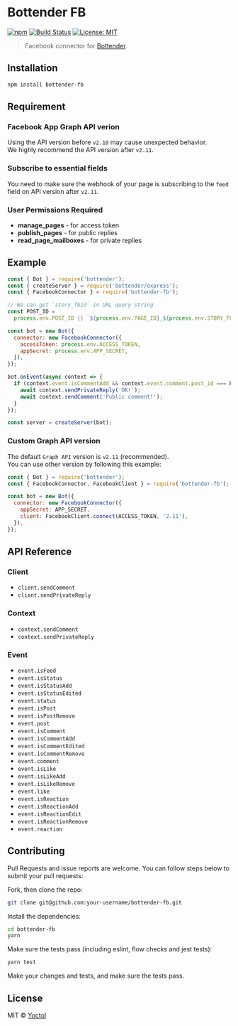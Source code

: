 # Bottender FB

[![npm](https://img.shields.io/npm/v/bottender-fb.svg?style=flat-square)](https://www.npmjs.com/package/bottender-fb)
[![Build Status](https://travis-ci.org/bottenderjs/bottender-fb.svg?branch=master)](https://travis-ci.org/bottenderjs/bottender-fb)
[![License: MIT](https://img.shields.io/badge/License-MIT-yellow.svg)](https://opensource.org/licenses/MIT)

> Facebook connector for [Bottender](https://github.com/Yoctol/bottender).

## Installation

```sh
npm install bottender-fb
```

## Requirement

### Facebook App Graph API verion

Using the API version before `v2.10` may cause unexpected behavior.\
We highly recommend the API version after `v2.11`.

### Subscribe to essential fields

You need to make sure the webhook of your page is subscribing to the `feed` field on API version after `v2.11`.

### User Permissions Required

* **manage_pages** - for access token
* **publish_pages** - for public replies
* **read_page_mailboxes** - for private replies

## Example

```js
const { Bot } = require('bottender');
const { createServer } = require('bottender/express');
const { FacebookConnector } = require('bottender-fb');

// We can get `story_fbid` in URL query string
const POST_ID =
  process.env.POST_ID || `${process.env.PAGE_ID}_${process.env.STORY_FBID}`;

const bot = new Bot({
  connector: new FacebookConnector({
    accessToken: process.env.ACCESS_TOKEN,
    appSecret: process.env.APP_SECRET,
  }),
});

bot.onEvent(async context => {
  if (context.event.isCommentAdd && context.event.comment.post_id === POST_ID) {
    await context.sendPrivateReply('OK!');
    await context.sendComment('Public comment!');
  }
});

const server = createServer(bot);
```

### Custom Graph API version

The default `Graph API` version is `v2.11` (recommended). \
You can use other version by following this example:

```js
const { Bot } = require('bottender');
const { FacebookConnector, FacebookClient } = require('bottender-fb');

const bot = new Bot({
  connector: new FacebookConnector({
    appSecret: APP_SECRET,
    client: FacebookClient.connect(ACCESS_TOKEN, '2.11'),
  }),
});
```

## API Reference

### Client

* `client.sendComment`
* `client.sendPrivateReply`

### Context

* `context.sendComment`
* `context.sendPrivateReply`

### Event

* `event.isFeed`
* `event.isStatus`
* `event.isStatusAdd`
* `event.isStatusEdited`
* `event.status`
* `event.isPost`
* `event.isPostRemove`
* `event.post`
* `event.isComment`
* `event.isCommentAdd`
* `event.isCommentEdited`
* `event.isCommentRemove`
* `event.comment`
* `event.isLike`
* `event.isLikeAdd`
* `event.isLikeRemove`
* `event.like`
* `event.isReaction`
* `event.isReactionAdd`
* `event.isReactionEdit`
* `event.isReactionRemove`
* `event.reaction`

## Contributing

Pull Requests and issue reports are welcome. You can follow steps below to
submit your pull requests:

Fork, then clone the repo:

```sh
git clone git@github.com:your-username/bottender-fb.git
```

Install the dependencies:

```sh
cd bottender-fb
yarn
```

Make sure the tests pass (including eslint, flow checks and jest tests):

```sh
yarn test
```

Make your changes and tests, and make sure the tests pass.

## License

MIT © [Yoctol](https://github.com/bottenderjs/bottender-fb)
